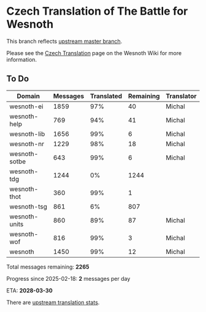 # Czech Translation of The Battle for Wesnoth

This branch reflects [upstream master branch](https://github.com/wesnoth/wesnoth/tree/master).

Please see the [Czech Translation](https://wiki.wesnoth.org/CzechTranslation) page on the Wesnoth Wiki for more information.

## To Do

Domain | Messages | Translated | Remaining | Translator
------ | -------- | ---------- | --------- | ----------
wesnoth-ei | 1859 | 97% | 40 | Michal
wesnoth-help | 769 | 94% | 41 | Michal
wesnoth-lib | 1656 | 99% | 6 | Michal
wesnoth-nr | 1229 | 98% | 18 | Michal
wesnoth-sotbe | 643 | 99% | 6 | Michal
wesnoth-tdg | 1244 | 0% | 1244 |
wesnoth-thot | 360 | 99% | 1 |
wesnoth-tsg | 861 | 6% | 807 |
wesnoth-units | 860 | 89% | 87 | Michal
wesnoth-wof | 816 | 99% | 3 | Michal
wesnoth | 1450 | 99% | 12 | Michal

Total messages remaining: **2265**

Progress since 2025-02-18: **2** messages per day

ETA: **2028-03-30**

There are [upstream translation stats](https://www.wesnoth.org/gettext/?view=langs&version=master&lang=cs).
